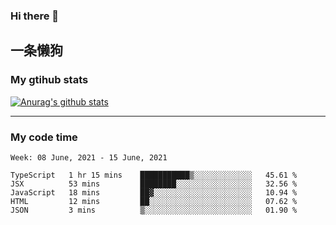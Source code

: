 ### Hi there 👋

## 一条懒狗
<!--
**kiss-me-quickly/kiss-me-quickly** is a ✨ _special_ ✨ repository because its `README.md` (this file) appears on your GitHub profile.

Here are some ideas to get you started:

- 🔭 I’m currently working on ...
- 🌱 I’m currently learning ...
- 👯 I’m looking to collaborate on ...
- 🤔 I’m looking for help with ...
- 💬 Ask me about ...
- 📫 How to reach me: ...
- 😄 Pronouns: ...
- ⚡ Fun fact: ...
-->


### My gtihub stats

[![Anurag's github stats](https://github-readme-stats.vercel.app/api?username=kiss-me-quickly)](https://github.com/anuraghazra/github-readme-stats)

***

### My code time

<!--START_SECTION:waka-->
```text
Week: 08 June, 2021 - 15 June, 2021

TypeScript   1 hr 15 mins    ███████████▒░░░░░░░░░░░░░   45.61 % 
JSX          53 mins         ████████░░░░░░░░░░░░░░░░░   32.56 % 
JavaScript   18 mins         ██▓░░░░░░░░░░░░░░░░░░░░░░   10.94 % 
HTML         12 mins         ██░░░░░░░░░░░░░░░░░░░░░░░   07.62 % 
JSON         3 mins          ▒░░░░░░░░░░░░░░░░░░░░░░░░   01.90 % 
```
<!--END_SECTION:waka-->
